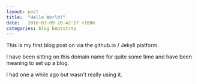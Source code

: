 ```yaml
---
layout: post
title:  "Hello World!"
date:   2016-03-09 20:42:17 +1000
categories: blog bootstrap
---
```


This is my first blog post on via the github.io / Jekyll platform.

I have been sitting on this domain name for quite some time and have been
meaning to set up a blog.

I had one a while ago but wasn't really using it.
